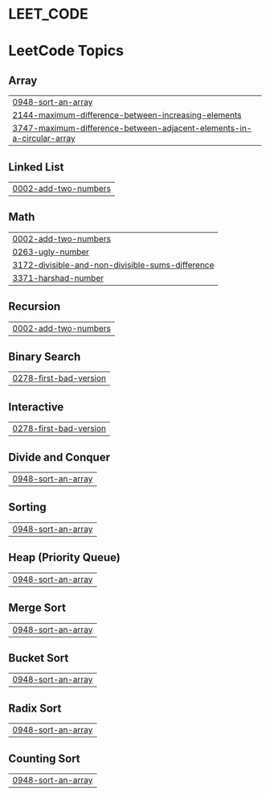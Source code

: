 # LEET_CODE
<!---LeetCode Topics Start-->
# LeetCode Topics
## Array
|  |
| ------- |
| [0948-sort-an-array](https://github.com/vaarshik6666/LEET_CODE/tree/master/0948-sort-an-array) |
| [2144-maximum-difference-between-increasing-elements](https://github.com/vaarshik6666/LEET_CODE/tree/master/2144-maximum-difference-between-increasing-elements) |
| [3747-maximum-difference-between-adjacent-elements-in-a-circular-array](https://github.com/vaarshik6666/LEET_CODE/tree/master/3747-maximum-difference-between-adjacent-elements-in-a-circular-array) |
## Linked List
|  |
| ------- |
| [0002-add-two-numbers](https://github.com/vaarshik6666/LEET_CODE/tree/master/0002-add-two-numbers) |
## Math
|  |
| ------- |
| [0002-add-two-numbers](https://github.com/vaarshik6666/LEET_CODE/tree/master/0002-add-two-numbers) |
| [0263-ugly-number](https://github.com/vaarshik6666/LEET_CODE/tree/master/0263-ugly-number) |
| [3172-divisible-and-non-divisible-sums-difference](https://github.com/vaarshik6666/LEET_CODE/tree/master/3172-divisible-and-non-divisible-sums-difference) |
| [3371-harshad-number](https://github.com/vaarshik6666/LEET_CODE/tree/master/3371-harshad-number) |
## Recursion
|  |
| ------- |
| [0002-add-two-numbers](https://github.com/vaarshik6666/LEET_CODE/tree/master/0002-add-two-numbers) |
## Binary Search
|  |
| ------- |
| [0278-first-bad-version](https://github.com/vaarshik6666/LEET_CODE/tree/master/0278-first-bad-version) |
## Interactive
|  |
| ------- |
| [0278-first-bad-version](https://github.com/vaarshik6666/LEET_CODE/tree/master/0278-first-bad-version) |
## Divide and Conquer
|  |
| ------- |
| [0948-sort-an-array](https://github.com/vaarshik6666/LEET_CODE/tree/master/0948-sort-an-array) |
## Sorting
|  |
| ------- |
| [0948-sort-an-array](https://github.com/vaarshik6666/LEET_CODE/tree/master/0948-sort-an-array) |
## Heap (Priority Queue)
|  |
| ------- |
| [0948-sort-an-array](https://github.com/vaarshik6666/LEET_CODE/tree/master/0948-sort-an-array) |
## Merge Sort
|  |
| ------- |
| [0948-sort-an-array](https://github.com/vaarshik6666/LEET_CODE/tree/master/0948-sort-an-array) |
## Bucket Sort
|  |
| ------- |
| [0948-sort-an-array](https://github.com/vaarshik6666/LEET_CODE/tree/master/0948-sort-an-array) |
## Radix Sort
|  |
| ------- |
| [0948-sort-an-array](https://github.com/vaarshik6666/LEET_CODE/tree/master/0948-sort-an-array) |
## Counting Sort
|  |
| ------- |
| [0948-sort-an-array](https://github.com/vaarshik6666/LEET_CODE/tree/master/0948-sort-an-array) |
<!---LeetCode Topics End-->